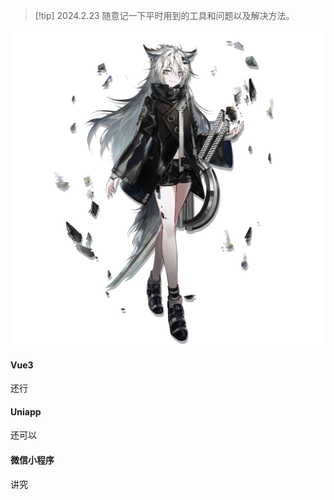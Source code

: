 > [!tip] 2024.2.23  随意记一下平时用到的工具和问题以及解决方法。

<center>  <!--开始居中对齐-->

![Lapland](./img/manhua.png)
</center> <!--结束居中对齐-->


<!-- tabs:start -->
#### **Vue3**

还行

#### **Uniapp**

还可以

#### **微信小程序**

讲究
<!-- tabs:end -->

